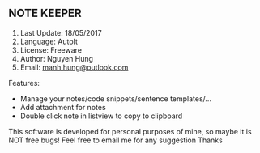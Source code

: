 NOTE KEEPER
-------------------
1. Last Update: 18/05/2017
2. Language: AutoIt
3. License: Freeware
4. Author: Nguyen Hung
5. Email: manh.hung@outlook.com

Features:
- Manage your notes/code snippets/sentence templates/...
- Add attachment for notes
- Double click note in listview to copy to clipboard

This software is developed for personal purposes of mine, so maybe it is NOT free bugs!
Feel free to email me for any suggestion
Thanks
